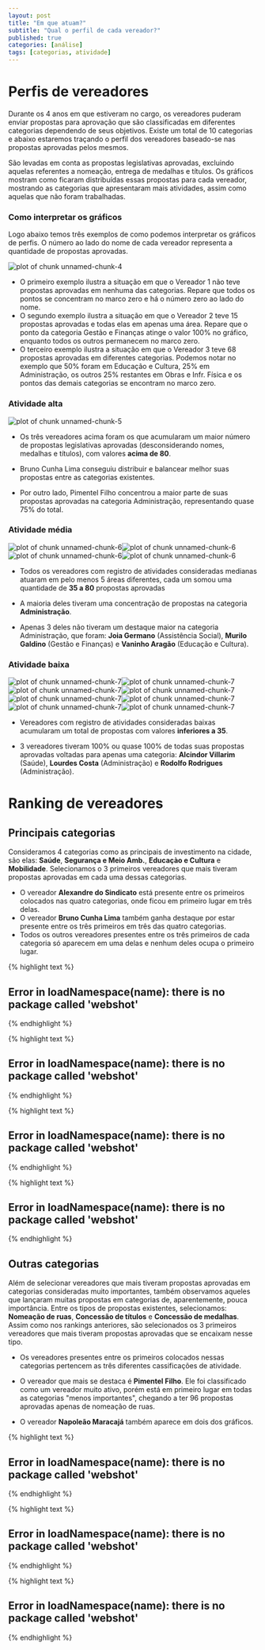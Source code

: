 ```yaml
---
layout: post
title: "Em que atuam?"
subtitle: "Qual o perfil de cada vereador?"
published: true
categories: [análise]
tags: [categorias, atividade]
---
```




# Perfis de vereadores







Durante os 4 anos em que estiveram no cargo, os vereadores puderam enviar propostas para aprovação que são classificadas em diferentes categorias dependendo de seus objetivos. Existe um total de 10 categorias e abaixo estaremos traçando o perfil dos vereadores baseado-se nas propostas aprovadas pelos mesmos.

São levadas em conta as propostas legislativas aprovadas, excluindo aquelas referentes a nomeação, entrega de medalhas e títulos. Os gráficos mostram como ficaram distribuídas essas propostas para cada vereador, mostrando as categorias que apresentaram mais atividades, assim como aquelas que não foram trabalhadas.

### Como interpretar os gráficos

Logo abaixo temos três exemplos de como podemos interpretar os gráficos de perfis. O número ao lado do nome de cada vereador representa a quantidade de propostas aprovadas.

![plot of chunk unnamed-chunk-4](/figure/source/09-quem-faz-mais-o-que/perfil_de_vereadores/unnamed-chunk-4-1.png)

* O primeiro exemplo ilustra a situação em que o Vereador 1 não teve propostas aprovadas em nenhuma das categorias. Repare que todos os pontos se concentram no marco zero e há o número zero ao lado do nome.
* O segundo exemplo ilustra a situação em que o Vereador 2 teve 15 propostas aprovadas e todas elas em apenas uma área. Repare que o ponto da categoria Gestão e Finanças atinge o valor 100% no gráfico, enquanto todos os outros permanecem no marco zero.
* O terceiro exemplo ilustra a situação em que o Vereador 3 teve 68 propostas aprovadas em diferentes categorias. Podemos notar no exemplo que 50% foram em Educação e Cultura, 25% em Administração, os outros 25% restantes em Obras e Infr. Física e os pontos das demais categorias se encontram no marco zero.

### Atividade alta

![plot of chunk unnamed-chunk-5](/figure/source/09-quem-faz-mais-o-que/perfil_de_vereadores/unnamed-chunk-5-1.png)

* Os três vereadores acima foram os que acumularam um maior número de propostas legislativas aprovadas (desconsiderando nomes, medalhas e títulos), com valores **acima de 80**.

* Bruno Cunha Lima conseguiu distribuir e balancear melhor suas propostas entre as categorias existentes.

* Por outro lado, Pimentel Filho concentrou a maior parte de suas propostas aprovadas na categoria Administração, representando quase 75% do total.

### Atividade média

![plot of chunk unnamed-chunk-6](/figure/source/09-quem-faz-mais-o-que/perfil_de_vereadores/unnamed-chunk-6-1.png)![plot of chunk unnamed-chunk-6](/figure/source/09-quem-faz-mais-o-que/perfil_de_vereadores/unnamed-chunk-6-2.png)![plot of chunk unnamed-chunk-6](/figure/source/09-quem-faz-mais-o-que/perfil_de_vereadores/unnamed-chunk-6-3.png)![plot of chunk unnamed-chunk-6](/figure/source/09-quem-faz-mais-o-que/perfil_de_vereadores/unnamed-chunk-6-4.png)

* Todos os vereadores com registro de atividades consideradas medianas atuaram em pelo menos 5 áreas diferentes, cada um somou uma quantidade de **35 a 80** propostas aprovadas 

* A maioria deles tiveram uma concentração de propostas na categoria **Administração**.

* Apenas 3 deles não tiveram um destaque maior na categoria Administração, que foram: **Joia Germano** (Assistência Social), **Murilo Galdino** (Gestão e Finanças) e **Vaninho Aragão** (Educação e Cultura).

### Atividade baixa

![plot of chunk unnamed-chunk-7](/figure/source/09-quem-faz-mais-o-que/perfil_de_vereadores/unnamed-chunk-7-1.png)![plot of chunk unnamed-chunk-7](/figure/source/09-quem-faz-mais-o-que/perfil_de_vereadores/unnamed-chunk-7-2.png)![plot of chunk unnamed-chunk-7](/figure/source/09-quem-faz-mais-o-que/perfil_de_vereadores/unnamed-chunk-7-3.png)![plot of chunk unnamed-chunk-7](/figure/source/09-quem-faz-mais-o-que/perfil_de_vereadores/unnamed-chunk-7-4.png)![plot of chunk unnamed-chunk-7](/figure/source/09-quem-faz-mais-o-que/perfil_de_vereadores/unnamed-chunk-7-5.png)![plot of chunk unnamed-chunk-7](/figure/source/09-quem-faz-mais-o-que/perfil_de_vereadores/unnamed-chunk-7-6.png)![plot of chunk unnamed-chunk-7](/figure/source/09-quem-faz-mais-o-que/perfil_de_vereadores/unnamed-chunk-7-7.png)![plot of chunk unnamed-chunk-7](/figure/source/09-quem-faz-mais-o-que/perfil_de_vereadores/unnamed-chunk-7-8.png)

* Vereadores com registro de atividades consideradas baixas acumularam um total de propostas com valores **inferiores a 35**.

* 3 vereadores tiveram 100% ou quase 100% de todas suas propostas aprovadas voltadas para apenas uma categoria: **Alcindor Villarim** (Saúde), **Lourdes Costa** (Administração) e **Rodolfo Rodrigues** (Administração).

# Ranking de vereadores 

## Principais categorias

Consideramos 4 categorias como as principais de investimento na cidade, são elas: **Saúde**, **Segurança e Meio Amb.**, **Educaçào e Cultura** e **Mobilidade**. Selecionamos o 3 primeiros vereadores que mais tiveram propostas aprovadas em cada uma dessas categorias.

* O vereador **Alexandre do Sindicato** está presente entre os primeiros colocados nas quatro categorias, onde ficou em primeiro lugar em três delas.
* O vereador **Bruno Cunha Lima** também ganha destaque por estar presente entre os três primeiros em três das quatro categorias.
* Todos os outros vereadores presentes entre os três primeiros de cada categoria só aparecem em uma delas e nenhum deles ocupa o primeiro lugar.

<div class='row'><div class='col-md-6'>

{% highlight text %}
## Error in loadNamespace(name): there is no package called 'webshot'
{% endhighlight %}

</div><div class='col-md-6'>

{% highlight text %}
## Error in loadNamespace(name): there is no package called 'webshot'
{% endhighlight %}

</div></div><div class='row'><div class='col-md-6'>

{% highlight text %}
## Error in loadNamespace(name): there is no package called 'webshot'
{% endhighlight %}

</div><div class='col-md-6'>

{% highlight text %}
## Error in loadNamespace(name): there is no package called 'webshot'
{% endhighlight %}

</div></div>

## Outras categorias

Além de selecionar vereadores que mais tiveram propostas aprovadas em categorias consideradas muito importantes, também observamos aqueles que lançaram muitas propostas em categorias de, aparentemente, pouca importância. Entre os tipos de propostas existentes, selecionamos: **Nomeação de ruas**, **Concessão de títulos** e **Concessão de medalhas**. Assim como nos rankings anteriores, são selecionados os 3 primeiros vereadores que mais tiveram propostas aprovadas que se encaixam nesse tipo.

* Os vereadores presentes entre os primeiros colocados nessas categorias pertencem as três diferentes cassificações de atividade.

* O vereador que mais se destaca é **Pimentel Filho**. Ele foi classificado como um vereador muito ativo, porém está em primeiro lugar em todas as categorias "menos importantes", chegando a ter 96 propostas aprovadas apenas de nomeação de ruas.

* O vereador **Napoleão Maracajá** também aparece em dois dos gráficos.

<div class='row'><div class='col-md-4'>

{% highlight text %}
## Error in loadNamespace(name): there is no package called 'webshot'
{% endhighlight %}

</div><div class='col-md-4'>

{% highlight text %}
## Error in loadNamespace(name): there is no package called 'webshot'
{% endhighlight %}

</div><div class='col-md-4'>

{% highlight text %}
## Error in loadNamespace(name): there is no package called 'webshot'
{% endhighlight %}

</div></div>
